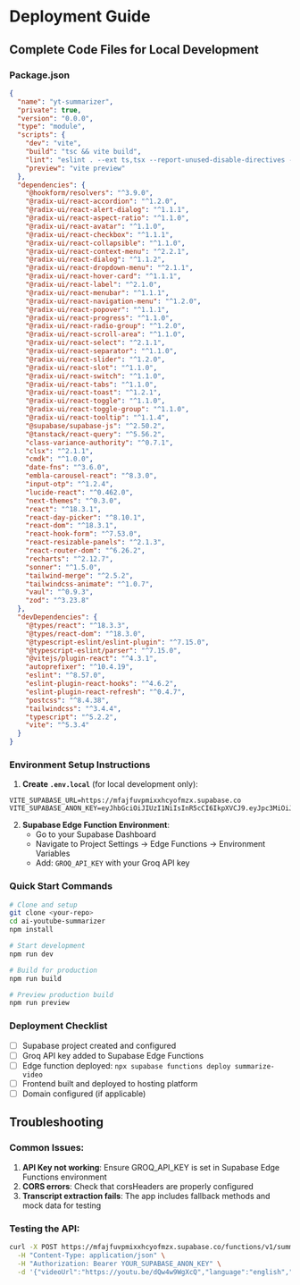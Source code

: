
# Deployment Guide

## Complete Code Files for Local Development

### Package.json
```json
{
  "name": "yt-summarizer",
  "private": true,
  "version": "0.0.0",
  "type": "module",
  "scripts": {
    "dev": "vite",
    "build": "tsc && vite build",
    "lint": "eslint . --ext ts,tsx --report-unused-disable-directives --max-warnings 0",
    "preview": "vite preview"
  },
  "dependencies": {
    "@hookform/resolvers": "^3.9.0",
    "@radix-ui/react-accordion": "^1.2.0",
    "@radix-ui/react-alert-dialog": "^1.1.1",
    "@radix-ui/react-aspect-ratio": "^1.1.0",
    "@radix-ui/react-avatar": "^1.1.0",
    "@radix-ui/react-checkbox": "^1.1.1",
    "@radix-ui/react-collapsible": "^1.1.0",
    "@radix-ui/react-context-menu": "^2.2.1",
    "@radix-ui/react-dialog": "^1.1.2",
    "@radix-ui/react-dropdown-menu": "^2.1.1",
    "@radix-ui/react-hover-card": "^1.1.1",
    "@radix-ui/react-label": "^2.1.0",
    "@radix-ui/react-menubar": "^1.1.1",
    "@radix-ui/react-navigation-menu": "^1.2.0",
    "@radix-ui/react-popover": "^1.1.1",
    "@radix-ui/react-progress": "^1.1.0",
    "@radix-ui/react-radio-group": "^1.2.0",
    "@radix-ui/react-scroll-area": "^1.1.0",
    "@radix-ui/react-select": "^2.1.1",
    "@radix-ui/react-separator": "^1.1.0",
    "@radix-ui/react-slider": "^1.2.0",
    "@radix-ui/react-slot": "^1.1.0",
    "@radix-ui/react-switch": "^1.1.0",
    "@radix-ui/react-tabs": "^1.1.0",
    "@radix-ui/react-toast": "^1.2.1",
    "@radix-ui/react-toggle": "^1.1.0",
    "@radix-ui/react-toggle-group": "^1.1.0",
    "@radix-ui/react-tooltip": "^1.1.4",
    "@supabase/supabase-js": "^2.50.2",
    "@tanstack/react-query": "^5.56.2",
    "class-variance-authority": "^0.7.1",
    "clsx": "^2.1.1",
    "cmdk": "^1.0.0",
    "date-fns": "^3.6.0",
    "embla-carousel-react": "^8.3.0",
    "input-otp": "^1.2.4",
    "lucide-react": "^0.462.0",
    "next-themes": "^0.3.0",
    "react": "^18.3.1",
    "react-day-picker": "^8.10.1",
    "react-dom": "^18.3.1",
    "react-hook-form": "^7.53.0",
    "react-resizable-panels": "^2.1.3",
    "react-router-dom": "^6.26.2",
    "recharts": "^2.12.7",
    "sonner": "^1.5.0",
    "tailwind-merge": "^2.5.2",
    "tailwindcss-animate": "^1.0.7",
    "vaul": "^0.9.3",
    "zod": "^3.23.8"
  },
  "devDependencies": {
    "@types/react": "^18.3.3",
    "@types/react-dom": "^18.3.0",
    "@typescript-eslint/eslint-plugin": "^7.15.0",
    "@typescript-eslint/parser": "^7.15.0",
    "@vitejs/plugin-react": "^4.3.1",
    "autoprefixer": "^10.4.19",
    "eslint": "^8.57.0",
    "eslint-plugin-react-hooks": "^4.6.2",
    "eslint-plugin-react-refresh": "^0.4.7",
    "postcss": "^8.4.38",
    "tailwindcss": "^3.4.4",
    "typescript": "^5.2.2",
    "vite": "^5.3.4"
  }
}
```

### Environment Setup Instructions

1. **Create `.env.local`** (for local development only):
```env
VITE_SUPABASE_URL=https://mfajfuvpmixxhcyofmzx.supabase.co
VITE_SUPABASE_ANON_KEY=eyJhbGciOiJIUzI1NiIsInR5cCI6IkpXVCJ9.eyJpc3MiOiJzdXBhYmFzZSIsInJlZiI6Im1mYWpmdXZwbWl4eGhjeW9mbXp4Iiwicm9sZSI6ImFub24iLCJpYXQiOjE3NTEwMDg1NjIsImV4cCI6MjA2NjU4NDU2Mn0.XRh0yfU3BTGfVtYuFSoFKQocPahbBhq48a0j2u0VmxE
```

2. **Supabase Edge Function Environment**:
   - Go to your Supabase Dashboard
   - Navigate to Project Settings → Edge Functions → Environment Variables
   - Add: `GROQ_API_KEY` with your Groq API key

### Quick Start Commands

```bash
# Clone and setup
git clone <your-repo>
cd ai-youtube-summarizer
npm install

# Start development
npm run dev

# Build for production
npm run build

# Preview production build
npm run preview
```

### Deployment Checklist

- [ ] Supabase project created and configured
- [ ] Groq API key added to Supabase Edge Functions
- [ ] Edge function deployed: `npx supabase functions deploy summarize-video`
- [ ] Frontend built and deployed to hosting platform
- [ ] Domain configured (if applicable)

## Troubleshooting

### Common Issues:
1. **API Key not working**: Ensure GROQ_API_KEY is set in Supabase Edge Functions environment
2. **CORS errors**: Check that corsHeaders are properly configured
3. **Transcript extraction fails**: The app includes fallback methods and mock data for testing

### Testing the API:
```bash
curl -X POST https://mfajfuvpmixxhcyofmzx.supabase.co/functions/v1/summarize-video \
  -H "Content-Type: application/json" \
  -H "Authorization: Bearer YOUR_SUPABASE_ANON_KEY" \
  -d '{"videoUrl":"https://youtu.be/dQw4w9WgXcQ","language":"english","model":"groq"}'
```

